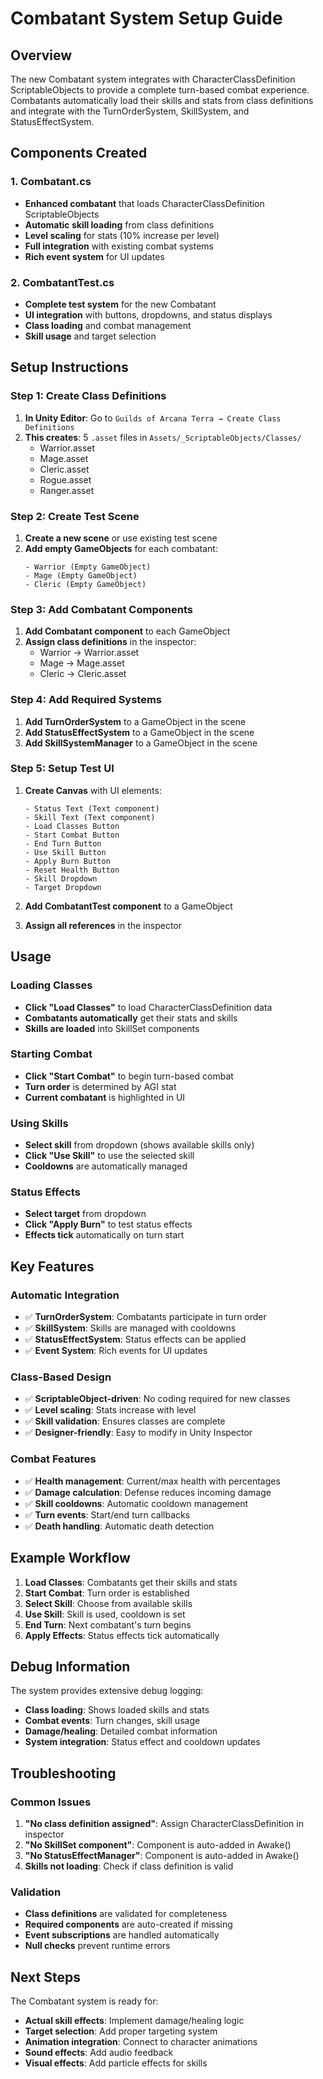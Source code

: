 # Combatant System Setup Guide

## Overview
The new Combatant system integrates with CharacterClassDefinition ScriptableObjects to provide a complete turn-based combat experience. Combatants automatically load their skills and stats from class definitions and integrate with the TurnOrderSystem, SkillSystem, and StatusEffectSystem.

## Components Created

### 1. Combatant.cs
- **Enhanced combatant** that loads CharacterClassDefinition ScriptableObjects
- **Automatic skill loading** from class definitions
- **Level scaling** for stats (10% increase per level)
- **Full integration** with existing combat systems
- **Rich event system** for UI updates

### 2. CombatantTest.cs
- **Complete test system** for the new Combatant
- **UI integration** with buttons, dropdowns, and status displays
- **Class loading** and combat management
- **Skill usage** and target selection

## Setup Instructions

### Step 1: Create Class Definitions
1. **In Unity Editor**: Go to `Guilds of Arcana Terra → Create Class Definitions`
2. **This creates**: 5 `.asset` files in `Assets/_ScriptableObjects/Classes/`
   - Warrior.asset
   - Mage.asset
   - Cleric.asset
   - Rogue.asset
   - Ranger.asset

### Step 2: Create Test Scene
1. **Create a new scene** or use existing test scene
2. **Add empty GameObjects** for each combatant:
   ```
   - Warrior (Empty GameObject)
   - Mage (Empty GameObject)
   - Cleric (Empty GameObject)
   ```

### Step 3: Add Combatant Components
1. **Add Combatant component** to each GameObject
2. **Assign class definitions** in the inspector:
   - Warrior → Warrior.asset
   - Mage → Mage.asset
   - Cleric → Cleric.asset

### Step 4: Add Required Systems
1. **Add TurnOrderSystem** to a GameObject in the scene
2. **Add StatusEffectSystem** to a GameObject in the scene
3. **Add SkillSystemManager** to a GameObject in the scene

### Step 5: Setup Test UI
1. **Create Canvas** with UI elements:
   ```
   - Status Text (Text component)
   - Skill Text (Text component)
   - Load Classes Button
   - Start Combat Button
   - End Turn Button
   - Use Skill Button
   - Apply Burn Button
   - Reset Health Button
   - Skill Dropdown
   - Target Dropdown
   ```

2. **Add CombatantTest component** to a GameObject
3. **Assign all references** in the inspector

## Usage

### Loading Classes
- **Click "Load Classes"** to load CharacterClassDefinition data
- **Combatants automatically** get their stats and skills
- **Skills are loaded** into SkillSet components

### Starting Combat
- **Click "Start Combat"** to begin turn-based combat
- **Turn order** is determined by AGI stat
- **Current combatant** is highlighted in UI

### Using Skills
- **Select skill** from dropdown (shows available skills only)
- **Click "Use Skill"** to use the selected skill
- **Cooldowns** are automatically managed

### Status Effects
- **Select target** from dropdown
- **Click "Apply Burn"** to test status effects
- **Effects tick** automatically on turn start

## Key Features

### Automatic Integration
- ✅ **TurnOrderSystem**: Combatants participate in turn order
- ✅ **SkillSystem**: Skills are managed with cooldowns
- ✅ **StatusEffectSystem**: Status effects can be applied
- ✅ **Event System**: Rich events for UI updates

### Class-Based Design
- ✅ **ScriptableObject-driven**: No coding required for new classes
- ✅ **Level scaling**: Stats increase with level
- ✅ **Skill validation**: Ensures classes are complete
- ✅ **Designer-friendly**: Easy to modify in Unity Inspector

### Combat Features
- ✅ **Health management**: Current/max health with percentages
- ✅ **Damage calculation**: Defense reduces incoming damage
- ✅ **Skill cooldowns**: Automatic cooldown management
- ✅ **Turn events**: Start/end turn callbacks
- ✅ **Death handling**: Automatic death detection

## Example Workflow

1. **Load Classes**: Combatants get their skills and stats
2. **Start Combat**: Turn order is established
3. **Select Skill**: Choose from available skills
4. **Use Skill**: Skill is used, cooldown is set
5. **End Turn**: Next combatant's turn begins
6. **Apply Effects**: Status effects tick automatically

## Debug Information

The system provides extensive debug logging:
- **Class loading**: Shows loaded skills and stats
- **Combat events**: Turn changes, skill usage
- **Damage/healing**: Detailed combat information
- **System integration**: Status effect and cooldown updates

## Troubleshooting

### Common Issues
1. **"No class definition assigned"**: Assign CharacterClassDefinition in inspector
2. **"No SkillSet component"**: Component is auto-added in Awake()
3. **"No StatusEffectManager"**: Component is auto-added in Awake()
4. **Skills not loading**: Check if class definition is valid

### Validation
- **Class definitions** are validated for completeness
- **Required components** are auto-created if missing
- **Event subscriptions** are handled automatically
- **Null checks** prevent runtime errors

## Next Steps

The Combatant system is ready for:
- **Actual skill effects**: Implement damage/healing logic
- **Target selection**: Add proper targeting system
- **Animation integration**: Connect to character animations
- **Sound effects**: Add audio feedback
- **Visual effects**: Add particle effects for skills 